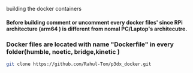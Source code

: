 building the docker containers
#### Before building comment or uncomment every docker files' since RPi architecture (arm64 ) is different from nomal PC/Laptop's architecutre.
### Docker files are located with name "Dockerfile" in every folder(humble, noetic, bridge,kinetic )
```sh
git clone https://github.com/Rahul-Tom/p3dx_docker.git
```
